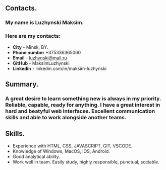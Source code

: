 
## **Contacts.**
### My name is **Luzhynski Maksim**.
### Here are my contacts:
* **City** - Minsk, BY.
* **Phone number** +375336365060
* **Email** - luzhynski@mail.ru
* **GitHub** - MaksimLuzhynski
* **Linkedin** - linkedin.com/in/maksim-luzhynski
## **Summary.**
### A great desire to learn something new is always in my priority.  Reliable, capable, ready for anything. I have a great interest in hard and beatyful web interfaces. Excellent communication skills and able to work alongside another teams.
## **Skills.**
- Experience with HTML, CSS, JAVASCRIPT, GIT, VSCODE.
- Knowledge of Windows, MacOS, iOS, Android.
- Good analytical ability. 
- Work well in team. Easily study, highly responsible, punctual, sociable.
